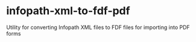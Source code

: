 # infopath-xml-to-fdf-pdf
 Utility for converting Infopath XML files to FDF files for importing into PDF forms
